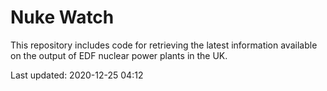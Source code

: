 # Nuke Watch

This repository includes code for retrieving the latest information available on the output of EDF nuclear power plants in the UK.

Last updated: 2020-12-25 04:12